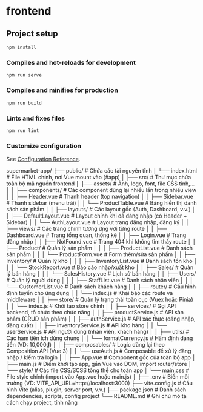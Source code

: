 # frontend

## Project setup
```
npm install
```

### Compiles and hot-reloads for development
```
npm run serve
```

### Compiles and minifies for production
```
npm run build
```

### Lints and fixes files
```
npm run lint
```

### Customize configuration
See [Configuration Reference](https://cli.vuejs.org/config/).



supermarket-app/
├── public/                            # Chứa các tài nguyên tĩnh
│   └── index.html                     # File HTML chính, nơi Vue mount vào (#app)
│
├── src/                               # Thư mục chứa toàn bộ mã nguồn frontend
│   ├── assets/                        # Ảnh, logo, font, file CSS tĩnh,...
│
│   ├── components/                    # Các component dùng lại nhiều lần trong nhiều view
│   │   ├── Header.vue                 # Thanh header (top navigation)
│   │   ├── Sidebar.vue               # Thanh sidebar (menu trái)
│   │   └── ProductTable.vue          # Bảng hiển thị danh sách sản phẩm
│
│   ├── layouts/                       # Các layout gốc (Auth, Dashboard, v.v.)
│   │   ├── DefaultLayout.vue         # Layout chính khi đã đăng nhập (có Header + Sidebar)
│   │   └── AuthLayout.vue            # Layout trang đăng nhập, đăng ký
│
│   ├── views/                         # Các trang chính tương ứng với từng route
│   │   ├── Dashboard.vue             # Trang tổng quan, thống kê
│   │   ├── Login.vue                 # Trang đăng nhập
│   │   ├── NotFound.vue             # Trang 404 khi không tìm thấy route
│   │   ├── Product/                  # Quản lý sản phẩm
│   │   │   ├── ProductList.vue       # Danh sách sản phẩm
│   │   │   └── ProductForm.vue       # Form thêm/sửa sản phẩm
│   │   ├── Inventory/                # Quản lý kho
│   │   │   ├── InventoryList.vue     # Danh sách tồn kho
│   │   │   └── StockReport.vue       # Báo cáo nhập/xuất kho
│   │   ├── Sales/                    # Quản lý bán hàng
│   │   │   └── SalesHistory.vue      # Lịch sử bán hàng
│   │   ├── Users/                    # Quản lý người dùng
│   │   │   ├── StaffList.vue         # Danh sách nhân viên
│   │   │   └── CustomerList.vue      # Danh sách khách hàng
│
│   ├── router/                        # Cấu hình định tuyến cho ứng dụng
│   │   └── index.js                  # Khai báo các route và middleware
│
│   ├── store/                         # Quản lý trạng thái toàn cục (Vuex hoặc Pinia)
│   │   └── index.js                  # Khởi tạo store chính
│
│   ├── services/                      # Gọi API backend, tổ chức theo chức năng
│   │   ├── productService.js         # API sản phẩm (CRUD sản phẩm)
│   │   ├── authService.js            # API xác thực (đăng nhập, đăng xuất)
│   │   ├── inventoryService.js       # API kho hàng
│   │   └── userService.js            # API người dùng (nhân viên, khách hàng)
│
│   ├── utils/                         # Các hàm tiện ích dùng chung
│   │   └── formatCurrency.js         # Hàm định dạng tiền (VD: 10,000₫)
│
│   ├── composables/                  # Logic dùng lại theo Composition API (Vue 3)
│   │   └── useAuth.js                # Composable để xử lý đăng nhập / kiểm tra login
│
│   ├── App.vue                       # Component gốc của toàn bộ app
│   ├── main.js                       # Điểm khởi tạo app, gắn Vue vào DOM, import router/store
│   └── style/                        # Các file CSS/SCSS tổng thể cho toàn app
│       └── main.css                  # File style chính (import vào App.vue hoặc main.js)
│
├── .env                              # Biến môi trường (VD: VITE_API_URL=http://localhost:3000)
├── vite.config.js                    # Cấu hình Vite (alias, plugin, server port, v.v.)
├── package.json                      # Danh sách dependencies, scripts, config project
└── README.md                         # Ghi chú mô tả cách chạy project, tính năng
